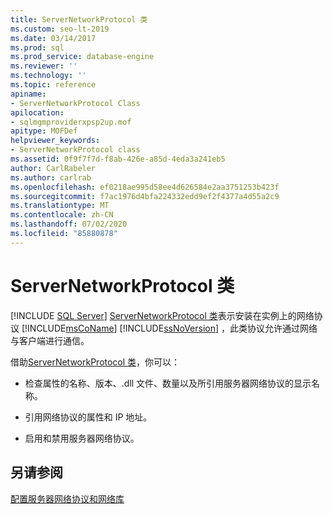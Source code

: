 ```yaml
---
title: ServerNetworkProtocol 类
ms.custom: seo-lt-2019
ms.date: 03/14/2017
ms.prod: sql
ms.prod_service: database-engine
ms.reviewer: ''
ms.technology: ''
ms.topic: reference
apiname:
- ServerNetworkProtocol Class
apilocation:
- sqlmgmproviderxpsp2up.mof
apitype: MOFDef
helpviewer_keywords:
- ServerNetworkProtocol class
ms.assetid: 0f9f7f7d-f8ab-426e-a85d-4eda3a241eb5
author: CarlRabeler
ms.author: carlrab
ms.openlocfilehash: ef0218ae995d58ee4d626584e2aa3751253b423f
ms.sourcegitcommit: f7ac1976d4bfa224332edd9ef2f4377a4d55a2c9
ms.translationtype: MT
ms.contentlocale: zh-CN
ms.lasthandoff: 07/02/2020
ms.locfileid: "85880878"
---
```

# <a name="servernetworkprotocol-class"></a>ServerNetworkProtocol 类
[!INCLUDE [SQL Server](../../../includes/applies-to-version/sqlserver.md)]
  [ServerNetworkProtocol 类](../../../relational-databases/wmi-provider-configuration-classes/servernetworkprotocol-class/servernetworkprotocol-class.md)表示安装在实例上的网络协议 [!INCLUDE[msCoName](../../../includes/msconame-md.md)] [!INCLUDE[ssNoVersion](../../../includes/ssnoversion-md.md)] ，此类协议允许通过网络与客户端进行通信。  
  
 借助[ServerNetworkProtocol 类](../../../relational-databases/wmi-provider-configuration-classes/servernetworkprotocol-class/servernetworkprotocol-class.md)，你可以：  
  
-   检查属性的名称、版本、.dll 文件、数量以及所引用服务器网络协议的显示名称。  
  
-   引用网络协议的属性和 IP 地址。  
  
-   启用和禁用服务器网络协议。  
  
## <a name="see-also"></a>另请参阅  
 [配置服务器网络协议和网络库](https://msdn.microsoft.com/library/ms177485\(v=sql.100\).aspx)  
  
  

